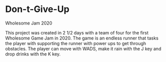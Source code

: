 # Don-t-Give-Up
Wholesome Jam 2020

This project was created in 2 1/2 days with a team of four for the first Wholesome Game Jam in 2020. The game is an endless runner that tasks the player with supporting the runner 
with power ups to get through obstacles. The player can move with WADS, make it rain with the J key and drop drinks with the K key. 

